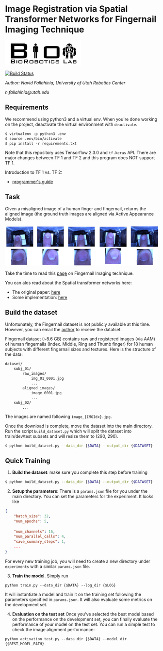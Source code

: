 # Image Registration via Spatial Transformer Networks for Fingernail Imaging Technique
[![alt tag](data/logo.png)](http://robotics.coe.utah.edu/)

[![Build Status](https://travis-ci.com/n-fallahinia/stn_image_registration.svg?token=z1bM6yEwfVjxTLPTEUsf&branch=master)](https://travis-ci.com/github/n-fallahinia/stn_image_registration/jobs/402230113)

_Author: Navid Fallahinia, University of Utah Robotics Center_

_n.fallahinia@utah.edu_

## Requirements

We recommend using python3 and a virtual env. When you're done working on the project, deactivate the virtual environment with `deactivate`.

```
$ virtualenv -p python3 .env
$ source .env/bin/activate
$ pip install -r requirements.txt
```

Note that this repository uses Tensorflow 2.3.0 and `tf.keras` API. There are major changes between TF 1 and TF 2 and this program does NOT support TF 1. 

Introduction to TF 1 vs. TF 2:
- [programmer's guide](https://www.tensorflow.org/guide/migrate)

## Task

Given a misaligned image of a human finger and fingernail, returns the aligned image (the ground truth images are aligned via Active Appearance Models).

![alt tag](data/image.jpg)

Take the time to read this [page](http://www.cs.utah.edu/~jmh/Fingernail/index.html) on Fingernail Imaging technique. 

You can alos read about the Spatial transformer networks here:

  - The original paper: [here](https://arxiv.org/abs/1506.02025)
  - Some implementation: [here](http://torch.ch/blog/2015/09/07/spatial_transformers.html)

## Build the dataset

Unfortunately, the Fingernail dataset is not publicly available at this time. However, you can email the [author](n.fallahinia@utah.edu) to receive the datatset. 

Fingernail dataset (~8.6 GB) contains raw and registered images (via AAM) of human fingernails (Index. Middle, Ring and Thumb finger) for 18 human subjects with different fingernail sizes and textures.
Here is the structure of the data:

```
dataset/
    subj_01/
        raw_images/
            img_01_0001.jpg
            ...
        aligned_images/
            image_0001.jpg
            ...
    subj_02/
        ...
```

The images are named following `image_{IMGIdx}.jpg`. 

Once the download is complete, move the dataset into the main directory.
Run the script `build_dataset.py` which will split the dataset into train/dev/test subsets and will resize them to (290, 290).

```bash
$ python build_dataset.py --data_dir {$DATA} --output_dir {$DATASET}
```
## Quick Training

1. **Build the dataset**: make sure you complete this step before training

```bash
$ python build_dataset.py --data_dir {$DATA} --output_dir {$DATASET}
```

2. **Setup the parameters**: There is a `params.json` file for you under the main directory. You can set the parameters for the experiment. It looks like

```json
{
    "batch_size": 32,
    "num_epochs": 5,

    "num_channels": 16,
    "num_parallel_calls": 4,
    "save_summary_steps": 1,
    ...
}
```

For every new training job, you will need to create a new directory under `experiments` with a similar `params.json` file.

3. **Train the model**. Simply run

```
python train.py --data_dir {$DATA} --log_dir {$LOG}
```

It will instantiate a model and train it on the training set following the parameters specified in `params.json`. It will also evaluate some metrics on the development set.

4. **Evaluation on the test set** Once you've selected the best model based on the performance on the development set, you can finally evaluate the performance of your model on the test set. You can run a simple test to check the image alignment performance:

```
python activation_test.py --data_dir {$DATA} --model_dir {$BEST_MODEL_PATH}
```




